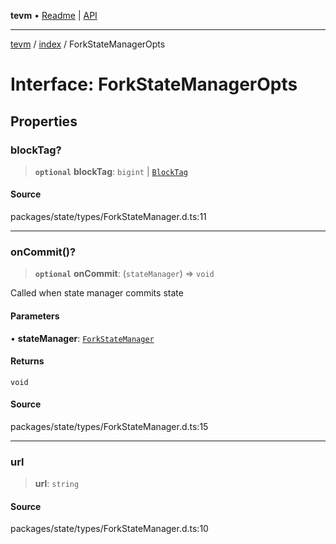 **tevm** • [Readme](../../README.md) \| [API](../../modules.md)

***

[tevm](../../README.md) / [index](../README.md) / ForkStateManagerOpts

# Interface: ForkStateManagerOpts

## Properties

### blockTag?

> **`optional`** **blockTag**: `bigint` \| [`BlockTag`](../type-aliases/BlockTag.md)

#### Source

packages/state/types/ForkStateManager.d.ts:11

***

### onCommit()?

> **`optional`** **onCommit**: (`stateManager`) => `void`

Called when state manager commits state

#### Parameters

• **stateManager**: [`ForkStateManager`](../../state/classes/ForkStateManager.md)

#### Returns

`void`

#### Source

packages/state/types/ForkStateManager.d.ts:15

***

### url

> **url**: `string`

#### Source

packages/state/types/ForkStateManager.d.ts:10
